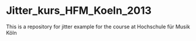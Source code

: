 Jitter_kurs_HFM_Koeln_2013
==========================

This is a repository for jitter example for the course at Hochschule für Musik Köln
